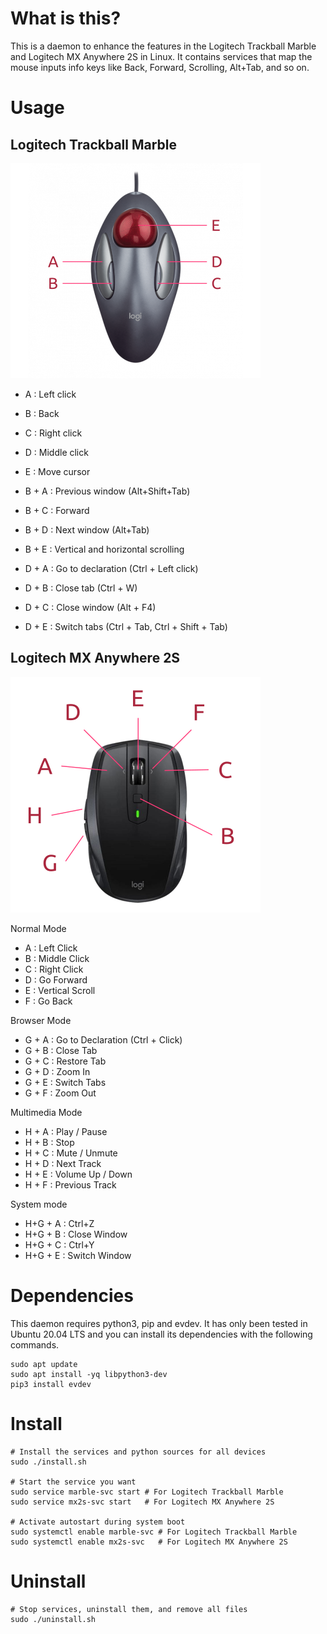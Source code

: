 # What is this?

This is a daemon to enhance the features in the Logitech Trackball Marble and Logitech MX Anywhere 2S in Linux. It contains services that map the mouse inputs info keys like Back, Forward, Scrolling, Alt+Tab, and so on.

# Usage

## Logitech Trackball Marble

![Buttons](images/keys_marble.png)

- A : Left click
- B : Back
- C : Right click
- D : Middle click
- E : Move cursor

- B + A : Previous window (Alt+Shift+Tab)
- B + C : Forward
- B + D : Next window (Alt+Tab)
- B + E : Vertical and horizontal scrolling

- D + A : Go to declaration (Ctrl + Left click)
- D + B : Close tab (Ctrl + W)
- D + C : Close window (Alt + F4)
- D + E : Switch tabs (Ctrl + Tab, Ctrl + Shift + Tab)

## Logitech MX Anywhere 2S

![Buttons](images/keys_mx2s.png)

Normal Mode

- A : Left Click
- B : Middle Click
- C : Right Click
- D : Go Forward
- E : Vertical Scroll
- F : Go Back

Browser Mode

- G + A : Go to Declaration (Ctrl + Click)
- G + B : Close Tab
- G + C : Restore Tab
- G + D : Zoom In
- G + E : Switch Tabs
- G + F : Zoom Out

Multimedia Mode

- H + A : Play / Pause
- H + B : Stop
- H + C : Mute / Unmute
- H + D : Next Track
- H + E : Volume Up / Down
- H + F : Previous Track

System mode

- H+G + A : Ctrl+Z
- H+G + B : Close Window
- H+G + C : Ctrl+Y
- H+G + E : Switch Window

# Dependencies

This daemon requires python3, pip and evdev. It has only been tested in Ubuntu 20.04 LTS and you can install its dependencies with the following commands.

```shell
sudo apt update
sudo apt install -yq libpython3-dev
pip3 install evdev
```

# Install

```shell
# Install the services and python sources for all devices
sudo ./install.sh

# Start the service you want
sudo service marble-svc start # For Logitech Trackball Marble
sudo service mx2s-svc start   # For Logitech MX Anywhere 2S

# Activate autostart during system boot
sudo systemctl enable marble-svc # For Logitech Trackball Marble
sudo systemctl enable mx2s-svc   # For Logitech MX Anywhere 2S
```

# Uninstall

```shell
# Stop services, uninstall them, and remove all files
sudo ./uninstall.sh
```
